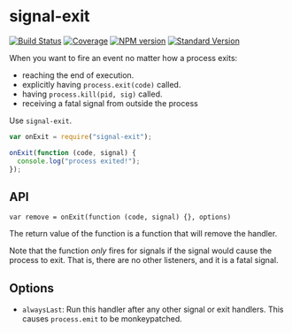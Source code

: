 # signal-exit

[![Build Status](https://travis-ci.org/tapjs/signal-exit.png)](https://travis-ci.org/tapjs/signal-exit)
[![Coverage](https://coveralls.io/repos/tapjs/signal-exit/badge.svg?branch=master)](https://coveralls.io/r/tapjs/signal-exit?branch=master)
[![NPM version](https://img.shields.io/npm/v/signal-exit.svg)](https://www.npmjs.com/package/signal-exit)
[![Standard Version](https://img.shields.io/badge/release-standard%20version-brightgreen.svg)](https://github.com/conventional-changelog/standard-version)

When you want to fire an event no matter how a process exits:

- reaching the end of execution.
- explicitly having `process.exit(code)` called.
- having `process.kill(pid, sig)` called.
- receiving a fatal signal from outside the process

Use `signal-exit`.

```js
var onExit = require("signal-exit");

onExit(function (code, signal) {
  console.log("process exited!");
});
```

## API

`var remove = onExit(function (code, signal) {}, options)`

The return value of the function is a function that will remove the handler.

Note that the function _only_ fires for signals if the signal would cause the
process to exit. That is, there are no other listeners, and it is a fatal
signal.

## Options

- `alwaysLast`: Run this handler after any other signal or exit handlers. This
  causes `process.emit` to be monkeypatched.
